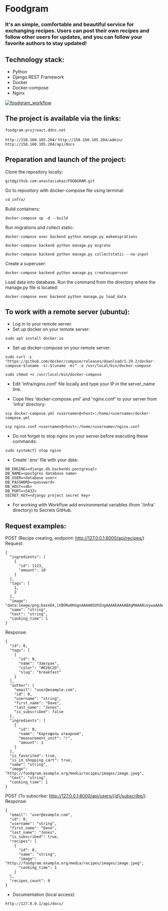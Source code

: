 # Foodgram
### It's an simple, comfortable and beautiful service for exchanging recipes. Users can post their own recipes and follow other users for updates, and you can follow your favorite authors to stay updated!
## Technology stack:
- Python
- Django REST Framework
- Docker
- Docker-compose
- Nginx

[![foodgram_workflow](https://github.com/anastaciakaz/foodgram-project-react/actions/workflows/foodgram_workflow.yml/badge.svg?branch=master)](https://github.com/anastaciakaz/foodgram-project-react/actions/workflows/foodgram_workflow.yml)

## The project is available via the links:

``` foodgram-projreact.ddns.net ``` 

```http://158.160.105.204/```
```http://158.160.105.204/admin/```
```http://158.160.105.204/api/docs```

## Preparation and launch of the project:
Clone the repository locally:

```git@github.com:anastaciakaz/FOODGRAM.git ```

Go to repository with docker-compose file using terminal:

```cd infra/```

Build containers:

``` docker-compose up -d --build ```

Run migrations and collect static:

``` docker-compose exec backend python manage.py makemigrations ```

``` docker-compose backend python manage.py migrate ```

``` docker-compose backend python manage.py collectstatic --no-input ```

Create a superuser:

``` docker-compose backend python manage.py createsuperuser ```

Load data into database. Run the command from the directory where the manage.py file is located:

```docker-compose exec backend python manage.py load_data```

## To work with a remote server (ubuntu):
- Log in to your remote server.
- Set up docker on your remote server:

```sudo apt install docker.io ```

- Set up docker-compose on your remote server:

```sudo curl -L "https://github.com/docker/compose/releases/download/1.29.2/docker-compose-$(uname -s)-$(uname -m)" -o /usr/local/bin/docker-compose```

```sudo chmod +x /usr/local/bin/docker-compose ```

- Edit 'infra/nginx.conf' file locally and type your IP in the server_name line.

- Cope files 'docker-compose.yml' and 'nginx.conf' to your server from 'infra' directory:

```scp docker-compose.yml <username>@<host>:/home/<username>/docker-compose.yml ```

```scp nginx.conf <username>@<host>:/home/<username>/nginx.conf ```

- Do not forget to stop nginx on your server before executing these commands:

``` sudo systemctl stop nginx ```

- Create '.env' file with your data:

```
DB_ENGINE=<django.db.backends.postgresql>
DB_NAME=<postgres database name>
DB_USER=<database user>
DB_PASSWORD=<password>
DB_HOST=<db>
DB_PORT=<5432>
SECRET_KEY=<django project secret key>
```

- For working with Workflow add environmental variables (from '/infra' directory) to Secrets GitHub.

## Request examples:

POST (Recipe creating, endpoint: http://127.0.0.1:8000/api/recipes/)
Request:
``` 
{
  "ingredients": [
    {
      "id": 1123,
      "amount": 10
    }
  ],
  "tags": [
    1,
    2
  ],
  "image": "data:image/png;base64,iVBORw0KGgoAAAANSUhEUgAAAAEAAAABAgMAAABieywaAAAACVBMVEUAAAD///9fX1/S0ecCAAAACXBIWXMAAA7EAAAOxAGVKw4bAAAACklEQVQImWNoAAAAggCByxOyYQAAAABJRU5ErkJggg==",
  "name": "string",
  "text": "string",
  "cooking_time": 1
}
```

Response:

```
{
  "id": 0,
  "tags": [
    {
      "id": 0,
      "name": "Завтрак",
      "color": "#E26C2D",
      "slug": "breakfast"
    }
  ],
  "author": {
    "email": "user@example.com",
    "id": 0,
    "username": "string",
    "first_name": "Dave",
    "last_name": "Jones",
    "is_subscribed": false
  },
  "ingredients": [
    {
      "id": 0,
      "name": "Картофель отварной",
      "measurement_unit": "г",
      "amount": 1
    }
  ],
  "is_favorited": true,
  "is_in_shopping_cart": true,
  "name": "string",
  "image": "http://foodgram.example.org/media/recipes/images/image.jpeg",
  "text": "string",
  "cooking_time": 1
}
```

POST (To subscribe: http://127.0.0.1:8000/api/users/{id}/subscribe/):
Response:

```
{
  "email": "user@example.com",
  "id": 0,
  "username": "string",
  "first_name": "Dave",
  "last_name": "Jones",
  "is_subscribed": true,
  "recipes": [
    {
      "id": 0,
      "name": "string",
      "image": "http://foodgram.example.org/media/recipes/images/image.jpeg",
      "cooking_time": 1
    }
  ],
  "recipes_count": 0
}
```
- Documentation (local access):

```
http://127.0.0.1/api/docs/
```
